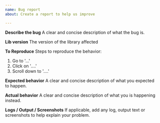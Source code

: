 ```yaml
---
name: Bug report
about: Create a report to help us improve

---
```


**Describe the bug**
A clear and concise description of what the bug is.

**Lib version**
The version of the library affected

**To Reproduce**
Steps to reproduce the behavior:
1. Go to '...'
2. Click on '....'
3. Scroll down to '....'

**Expected behavior**
A clear and concise description of what you expected to happen.

**Actual behavior**
A clear and concise description of what you is happening instead.

**Logs / Output / Screenshots**
If applicable, add any log, output text or screenshots to help explain your problem.
